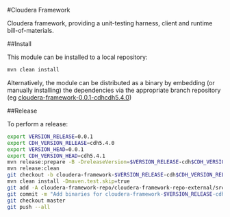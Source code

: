 #Cloudera Framework

Cloudera framework, providing a unit-testing harness, client and runtime bill-of-materials.

##Install

This module can be installed to a local repository:

```bash
mvn clean install
```

Alternatively, the module can be distributed as a binary by embedding (or manually installing) the dependencies via the appropriate branch repository (eg [cloudera-framework-0.0.1-cdhcdh5.4.0](https://github.com/ggear/cloudera-framework/tree/cloudera-framework-0.0.1-cdhcdh5.4.0/cloudera-framework-repo/cloudera-framework-repo-external/src/main/repository))

##Release

To perform a release:

```bash
export VERSION_RELEASE=0.0.1
export CDH_VERSION_RELEASE=cdh5.4.0
export VERSION_HEAD=0.0.1
export CDH_VERSION_HEAD=cdh5.4.1
mvn release:prepare -B -DreleaseVersion=$VERSION_RELEASE-cdh$CDH_VERSION_RELEASE -DdevelopmentVersion=$VERSION_HEAD-cdh$CDH_VERSION_HEAD-SNAPSHOT
mvn release:clean
git checkout -b cloudera-framework-$VERSION_RELEASE-cdh$CDH_VERSION_RELEASE cloudera-framework-$VERSION_RELEASE-cdh$CDH_VERSION_RELEASE
mvn clean install -Dmaven.test.skip=true
git add -A cloudera-framework-repo/cloudera-framework-repo-external/src/main/repository
git commit -m "Add binaries for cloudera-framework-$VERSION_RELEASE-cdh$CDH_VERSION_RELEASE"
git checkout master
git push --all
```
